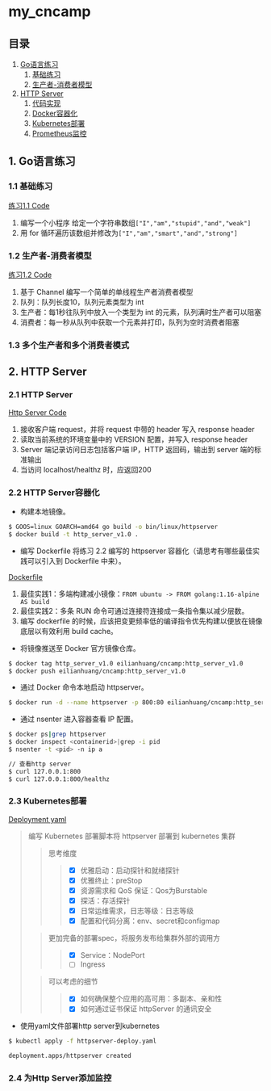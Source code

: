 # my_cncamp

## 目录
1. [Go语言练习](#1-Go语言练习)  
   1. [基础练习](#11-基础练习)  
   2. [生产者-消费者模型](#12-生产者-消费者模型)  
2. [HTTP Server](#2-http-server)
   1. [代码实现](#21-http-server)
   2. [Docker容器化](#22-http-server容器化)
   3. [Kubernetes部署](#23-kubernetes部署)
   4. [Prometheus监控](#24-为http-server添加监控)

## 1. Go语言练习

### 1.1 基础练习

[练习1.1 Code](practice_1_1/main.go)

1. 编写一个小程序 给定一个字符串数组`["I","am","stupid","and","weak"]` 
2. 用 for 循环遍历该数组并修改为`["I","am","smart","and","strong"]`

### 1.2 生产者-消费者模型

[练习1.2 Code](practice_1_2/main.go)

1. 基于 Channel 编写一个简单的单线程生产者消费者模型
2. 队列：队列长度10，队列元素类型为 int
3. 生产者：每1秒往队列中放入一个类型为 int 的元素，队列满时生产者可以阻塞
4. 消费者：每一秒从队列中获取一个元素并打印，队列为空时消费者阻塞

### 1.3 多个生产者和多个消费者模式

## 2. HTTP Server

### 2.1 HTTP Server

[Http Server Code](http_server/main.go)

1. 接收客户端 request，并将 request 中带的 header 写入 response header
2. 读取当前系统的环境变量中的 VERSION 配置，并写入 response header
3. Server 端记录访问日志包括客户端 IP，HTTP 返回码，输出到 server 端的标准输出
4. 当访问 localhost/healthz 时，应返回200

### 2.2 HTTP Server容器化

- 构建本地镜像。

```bash
$ GOOS=linux GOARCH=amd64 go build -o bin/linux/httpserver
$ docker build -t http_server_v1.0 .
```

- 编写 Dockerfile 将练习 2.2 编写的 httpserver 容器化（请思考有哪些最佳实践可以引入到 Dockerfile 中来）。

[Dockerfile](http_server/Dockerfile)

1. 最佳实践1：多端构建减小镜像：`FROM ubuntu -> FROM golang:1.16-alpine AS build`
2. 最佳实践2：多条 RUN 命令可通过连接符连接成一条指令集以减少层数。
3. 编写 dockerfile 的时候，应该把变更频率低的编译指令优先构建以便放在镜像底层以有效利用 build cache。

- 将镜像推送至 Docker 官方镜像仓库。

```bash
$ docker tag http_server_v1.0 eilianhuang/cncamp:http_server_v1.0
$ docker push eilianhuang/cncamp:http_server_v1.0
```

- 通过 Docker 命令本地启动 httpserver。

```bash
$ docker run -d --name httpserver -p 800:80 eilianhuang/cncamp:http_server_v1.0
```

- 通过 nsenter 进入容器查看 IP 配置。

```bash
$ docker ps|grep httpserver
$ docker inspect <containerid>|grep -i pid
$ nsenter -t <pid> -n ip a

// 查看http server
$ curl 127.0.0.1:800
$ curl 127.0.0.1:800/healthz
```

### 2.3 Kubernetes部署  
[Deployment yaml](http_server/httpserver-deploy.yaml)
> 编写 Kubernetes 部署脚本将 httpserver 部署到 kubernetes 集群
>> 思考维度
>>> - [x] 优雅启动：启动探针和就绪探针
>>> - [x] 优雅终止：preStop
>>> - [x] 资源需求和 QoS 保证：Qos为Burstable
>>> - [x] 探活：存活探针
>>> - [x] 日常运维需求，日志等级：日志等级
>>> - [x] 配置和代码分离：env、secret和configmap
> 
>> 更加完备的部署spec，将服务发布给集群外部的调用方
>>> - [x] Service：NodePort
>>> - [ ] Ingress
> 
>> 可以考虑的细节
>>> - [x] 如何确保整个应用的高可用：多副本、亲和性
>>> - [x] 如何通过证书保证 httpServer 的通讯安全

- 使用yaml文件部署http server到kubernetes
```bash
$ kubectl apply -f httpserver-deploy.yaml

deployment.apps/httpserver created
```

### 2.4 为Http Server添加监控